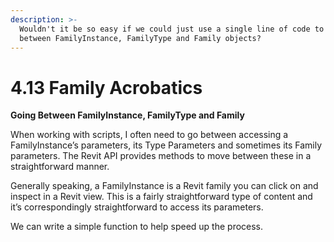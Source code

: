 ```yaml
---
description: >-
  Wouldn't it be so easy if we could just use a single line of code to move
  between FamilyInstance, FamilyType and Family objects?
---
```


# 4.13 Family Acrobatics

**Going Between FamilyInstance, FamilyType and Family**

When working with scripts, I often need to go between accessing a FamilyInstance’s parameters, its Type Parameters and sometimes its Family parameters. The Revit API provides methods to move between these in a straightforward manner.

Generally speaking, a FamilyInstance is a Revit family you can click on and inspect in a Revit view. This is a fairly straightforward type of content and it’s correspondingly straightforward to access its parameters.

We can write a simple function to help speed up the process.  


